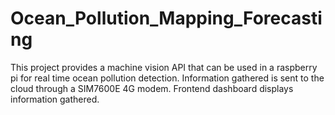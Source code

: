 # Ocean_Pollution_Mapping_Forecasting
This project provides a machine vision API that can be used in a raspberry pi for real time ocean pollution detection. Information gathered is sent to the cloud through a SIM7600E 4G modem. Frontend dashboard displays information gathered.
